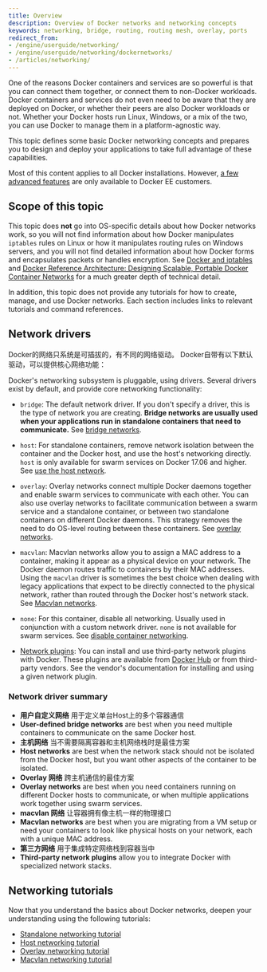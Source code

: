 ```yaml
---
title: Overview
description: Overview of Docker networks and networking concepts
keywords: networking, bridge, routing, routing mesh, overlay, ports
redirect_from:
- /engine/userguide/networking/
- /engine/userguide/networking/dockernetworks/
- /articles/networking/
---
```


One of the reasons Docker containers and services are so powerful is that
you can connect them together, or connect them to non-Docker workloads. Docker
containers and services do not even need to be aware that they are deployed on
Docker, or whether their peers are also Docker workloads or not. Whether your
Docker hosts run Linux, Windows, or a mix of the two, you can use Docker to
manage them in a platform-agnostic way.

This topic defines some basic Docker networking concepts and prepares you to
design and deploy your applications to take full advantage of these
capabilities.

Most of this content applies to all Docker installations. However,
[a few advanced features](#docker-ee-networking-features) are only available to
Docker EE customers.

## Scope of this topic

This topic does **not** go into OS-specific details about how Docker networks
work, so you will not find information about how Docker manipulates `iptables`
rules on Linux or how it manipulates routing rules on Windows servers, and you
will not find detailed information about how Docker forms and encapsulates
packets or handles encryption. See [Docker and iptables](/network/iptables.md)
and
[Docker Reference Architecture: Designing Scalable, Portable Docker Container Networks](http://success.docker.com/article/networking)
for a much greater depth of technical detail.

In addition, this topic does not provide any tutorials for how to create,
manage, and use Docker networks. Each section includes links to relevant
tutorials and command references.

## Network drivers

Docker的网络只系统是可插拔的，有不同的网络驱动。 Docker自带有以下默认驱动，可以提供核心网络功能：

Docker's networking subsystem is pluggable, using drivers. Several drivers
exist by default, and provide core networking functionality:

- `bridge`: The default network driver. If you don't specify a driver, this is
  the type of network you are creating. **Bridge networks are usually used when
  your applications run in standalone containers that need to communicate.** See
  [bridge networks](bridge.md).

- `host`: For standalone containers, remove network isolation between the
  container and the Docker host, and use the host's networking directly. `host`
  is only available for swarm services on Docker 17.06 and higher. See
  [use the host network](host.md).

- `overlay`: Overlay networks connect multiple Docker daemons together and
  enable swarm services to communicate with each other. You can also use overlay
  networks to facilitate communication between a swarm service and a standalone
  container, or between two standalone containers on different Docker daemons.
  This strategy removes the need to do OS-level routing between these
  containers. See [overlay networks](overlay.md).

- `macvlan`: Macvlan networks allow you to assign a MAC address to a container,
  making it appear as a physical device on your network. The Docker daemon
  routes traffic to containers by their MAC addresses. Using the `macvlan`
  driver is sometimes the best choice when dealing with legacy applications that
  expect to be directly connected to the physical network, rather than routed
  through the Docker host's network stack. See
  [Macvlan networks](macvlan.md).

- `none`: For this container, disable all networking. Usually used in
  conjunction with a custom network driver. `none` is not available for swarm
  services. See
  [disable container networking](none.md).

- [Network plugins](/engine/extend/plugins_services/): You can install and use
  third-party network plugins with Docker. These plugins are available from
  [Docker Hub](https://hub.docker.com/search?category=network&q=&type=plugin)
  or from third-party vendors. See the vendor's documentation for installing and
  using a given network plugin.


### Network driver summary

- **用户自定义网络** 用于定义单台Host上的多个容器通信
- **User-defined bridge networks** are best when you need multiple containers to
  communicate on the same Docker host.
- **主机网络** 当不需要隔离容器和主机网络栈时是最佳方案
- **Host networks** are best when the network stack should not be isolated from
  the Docker host, but you want other aspects of the container to be isolated.
- **Overlay 网络** 跨主机通信的最佳方案
- **Overlay networks** are best when you need containers running on different
  Docker hosts to communicate, or when multiple applications work together using
  swarm services.
- **macvlan 网络** 让容器拥有像主机一样的物理接口
- **Macvlan networks** are best when you are migrating from a VM setup or
  need your containers to look like physical hosts on your network, each with a
  unique MAC address.
- **第三方网络** 用于集成特定网络栈到容器当中
- **Third-party network plugins** allow you to integrate Docker with specialized
  network stacks.

## Networking tutorials

Now that you understand the basics about Docker networks, deepen your
understanding using the following tutorials:

- [Standalone networking tutorial](network-tutorial-standalone.md)
- [Host networking tutorial](network-tutorial-host.md)
- [Overlay networking tutorial](network-tutorial-overlay.md)
- [Macvlan networking tutorial](network-tutorial-macvlan.md)

